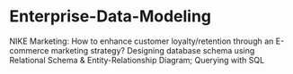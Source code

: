 # Enterprise-Data-Modeling
NIKE Marketing: How to enhance customer loyalty/retention through an E-commerce marketing strategy? 
Designing database schema using Relational Schema &amp; Entity-Relationship Diagram; Querying with SQL
